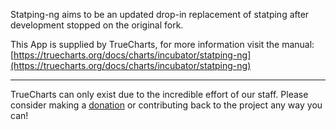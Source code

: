 Statping-ng aims to be an updated drop-in replacement of statping after development stopped on the original fork.

This App is supplied by TrueCharts, for more information visit the manual: [https://truecharts.org/docs/charts/incubator/statping-ng](https://truecharts.org/docs/charts/incubator/statping-ng)

---

TrueCharts can only exist due to the incredible effort of our staff.
Please consider making a [donation](https://truecharts.org/docs/about/sponsor) or contributing back to the project any way you can!
